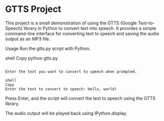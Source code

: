 # GTTS Project
This project is a small demonstration of using the GTTS (Google Text-to-Speech) library in Python to convert text into speech. It provides a simple command-line interface for converting text to speech and saving the audio output as an MP3 file.

Usage
Run the gtts.py script with Python.

shell
Copy
python gtts.py
```

Enter the text you want to convert to speech when prompted.

shell
Copy
Enter the text to convert to speech: Hello, world!
```

Press Enter, and the script will convert the text to speech using the GTTS library.

The audio output will be played back using IPython.display.
